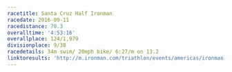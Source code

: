 ```yaml
---
racetitle: Santa Cruz Half Ironman
racedate: 2016-09-11
racedistance: 70.3
overalltime: '4:53:16'
overallplace: 124/1,979 
divisionplace: 9/38
racedetails: 34m swim/ 20mph bike/ 6:27/m on 13.2
linktoresults: 'http://m.ironman.com/triathlon/events/americas/ironman-70.3/santa-cruz/results.aspx?bidid=1765&rd=2016-09-11&race=null'
---
```


